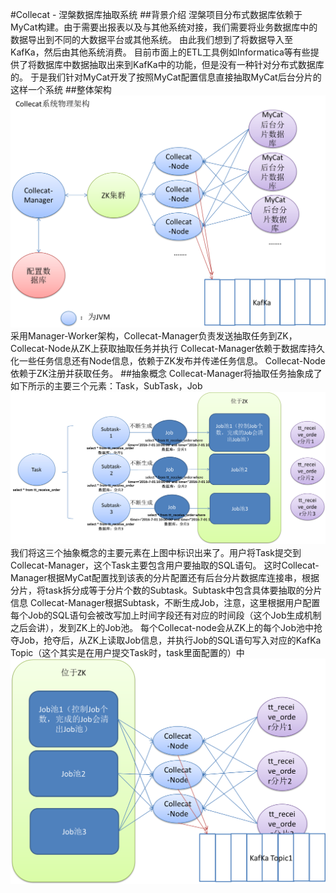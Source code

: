 #Collecat - 涅槃数据库抽取系统
##背景介绍
涅槃项目分布式数据库依赖于MyCat构建。由于需要出报表以及与其他系统对接，我们需要将业务数据库中的数据导出到不同的大数据平台或其他系统。
由此我们想到了将数据导入至KafKa，然后由其他系统消费。
目前市面上的ETL工具例如Informatica等有些提供了将数据库中数据抽取出来到KafKa中的功能，但是没有一种针对分布式数据库的。
于是我们针对MyCat开发了按照MyCat配置信息直接抽取MyCat后台分片的这样一个系统
##整体架构
![架构图](./document/img/image1.png)
采用Manager-Worker架构，Collecat-Manager负责发送抽取任务到ZK，Collecat-Node从ZK上获取抽取任务并执行
Collecat-Manager依赖于数据库持久化一些任务信息还有Node信息，依赖于ZK发布并传递任务信息。
Collecat-Node依赖于ZK注册并获取任务。
##抽象概念
Collecat-Manager将抽取任务抽象成了如下所示的主要三个元素：Task，SubTask，Job
![Collecat-Manager工作图](./document/img/image2.png)
我们将这三个抽象概念的主要元素在上图中标识出来了。用户将Task提交到Collecat-Manager，这个Task主要包含用户要抽取的SQL语句。
这时Collecat-Manager根据MyCat配置找到该表的分片配置还有后台分片数据库连接串，根据分片，将task拆分成等于分片个数的Subtask。Subtask中包含具体要抽取的分片信息
Collecat-Manager根据Subtask，不断生成Job，注意，这里根据用户配置每个Job的SQL语句会被改写加上时间字段还有对应的时间段（这个Job生成机制之后会讲），发到ZK上的Job池。
每个Collecat-node会从ZK上的每个Job池中抢夺Job，抢夺后，从ZK上读取Job信息，并执行Job的SQL语句写入对应的KafKa Topic（这个其实是在用户提交Task时，task里面配置的）中
![Collecat-Node工作图](./document/img/image3.png)